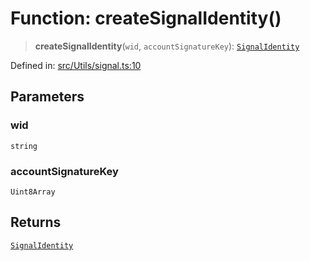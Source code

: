 # Function: createSignalIdentity()

> **createSignalIdentity**(`wid`, `accountSignatureKey`): [`SignalIdentity`](../type-aliases/SignalIdentity.md)

Defined in: [src/Utils/signal.ts:10](https://github.com/Fokusdotid/Baileys/blob/8399cb6fd4e55090cdf57b06ffaae3e8a88880fe/src/Utils/signal.ts#L10)

## Parameters

### wid

`string`

### accountSignatureKey

`Uint8Array`

## Returns

[`SignalIdentity`](../type-aliases/SignalIdentity.md)
